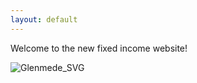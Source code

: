 ```yaml
---
layout: default
---
```


Welcome to the new fixed income website!

![Glenmede_SVG]( https://mfalcione.github.io/quickanddirty.github.io//glenmede.svg)

